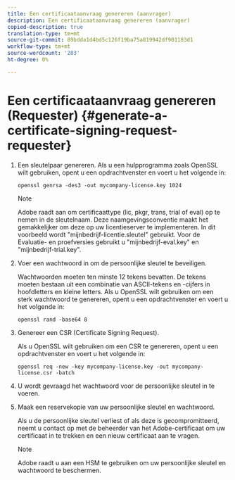 ```yaml
---
title: Een certificaataanvraag genereren (aanvrager)
description: Een certificaataanvraag genereren (aanvrager)
copied-description: true
translation-type: tm+mt
source-git-commit: 89bdda1d4bd5c126f19ba75a819942df901183d1
workflow-type: tm+mt
source-wordcount: '203'
ht-degree: 0%

---
```



# Een certificaataanvraag genereren (Requester) {#generate-a-certificate-signing-request-requester}

1. Een sleutelpaar genereren. Als u een hulpprogramma zoals OpenSSL wilt gebruiken, opent u een opdrachtvenster en voert u het volgende in:

   ```
   openssl genrsa -des3 -out mycompany-license.key 1024
   ```

   >[!NOTE]
   >
   >Adobe raadt aan om certificaattype (lic, pkgr, trans, trial of eval) op te nemen in de sleutelnaam. Deze naamgevingsconventie maakt het gemakkelijker om deze op uw licentieserver te implementeren. In dit voorbeeld wordt &quot;mijnbedrijf-licentie.sleutel&quot; gebruikt. Voor de Evaluatie- en proefversies gebruikt u &quot;mijnbedrijf-eval.key&quot; en &quot;mijnbedrijf-trial.key&quot;.

1. Voer een wachtwoord in om de persoonlijke sleutel te beveiligen.

   Wachtwoorden moeten ten minste 12 tekens bevatten. De tekens moeten bestaan uit een combinatie van ASCII-tekens en -cijfers in hoofdletters en kleine letters. Als u OpenSSL wilt gebruiken om een sterk wachtwoord te genereren, opent u een opdrachtvenster en voert u het volgende in:

   ```
   openssl rand -base64 8
   ```

1. Genereer een CSR (Certificate Signing Request).

   Als u OpenSSL wilt gebruiken om een CSR te genereren, opent u een opdrachtvenster en voert u het volgende in:

   ```
   openssl req -new -key mycompany-license.key -out mycompany-license.csr -batch 
   ```

1. U wordt gevraagd het wachtwoord voor de persoonlijke sleutel in te voeren.
1. Maak een reservekopie van uw persoonlijke sleutel en wachtwoord.

   Als u de persoonlijke sleutel verliest of als deze is gecompromitteerd, neemt u contact op met de beheerder van het Adobe-certificaat om uw certificaat in te trekken en een nieuw certificaat aan te vragen.

   >[!NOTE]
   >
   >Adobe raadt u aan een HSM te gebruiken om uw persoonlijke sleutel en wachtwoord te beschermen.

